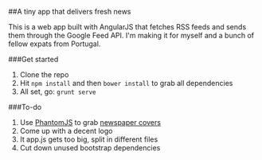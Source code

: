 ##A tiny app that delivers fresh news

This is a web app built with AngularJS that fetches RSS feeds and sends them through the Google Feed API. I'm making it for myself and a bunch of fellow expats from Portugal.

###Get started

1. Clone the repo
2. Hit ```npm install``` and then ```bower install``` to grab all dependencies
2. All set, go: ```grunt serve``` 

###To-do

1. Use [PhantomJS](http://stackoverflow.com/questions/20173928/how-to-get-the-html-source-of-a-website-with-phantomjs) to grab [newspaper covers](http://jornais.sapo.pt/nacional/4090)
2. Come up with a decent logo
3. It app.js gets too big, split in different files
4. Cut down unused bootstrap dependencies
